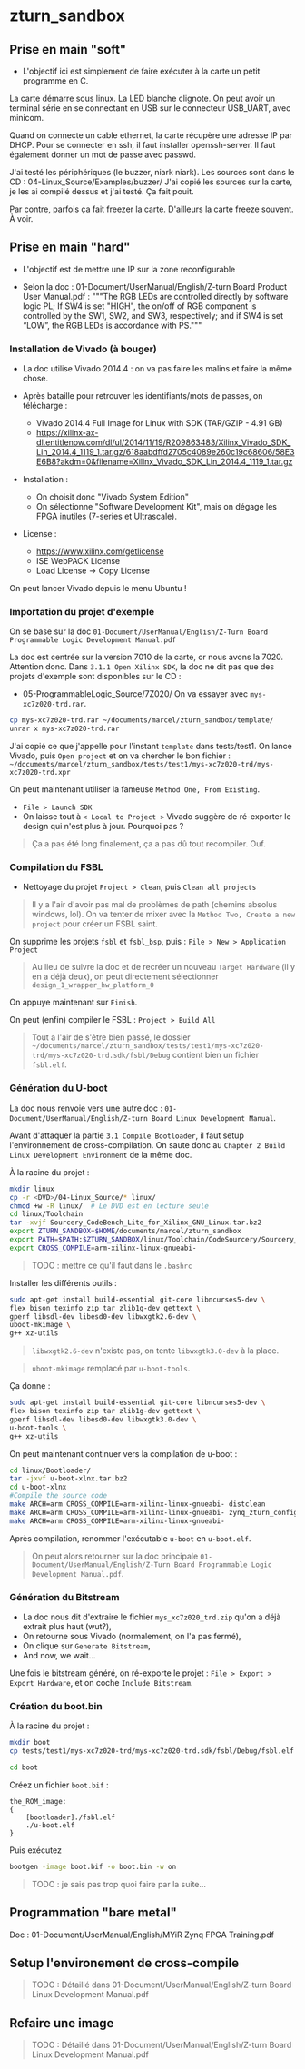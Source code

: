# zturn_sandbox
## Prise en main "soft"
* L'objectif ici est simplement de faire exécuter à la carte un petit programme en C.

La carte démarre sous linux. La LED blanche clignote.
On peut avoir un terminal série en se connectant en USB sur le connecteur USB_UART, avec minicom.

Quand on connecte un cable ethernet, la carte récupère une adresse IP par DHCP. 
Pour se connecter en ssh, il faut installer openssh-server.
Il faut également donner un mot de passe avec passwd.

J'ai testé les périphériques (le buzzer, niark niark).
Les sources sont dans le CD : 04-Linux_Source/Examples/buzzer/
J'ai copié les sources sur la carte, je les ai compilé dessus et j'ai testé.
Ça fait pouit.

Par contre, parfois ça fait freezer la carte.
D'ailleurs la carte freeze souvent. À voir.

## Prise en main "hard"
* L'objectif est de mettre une IP sur la zone reconfigurable

* Selon la doc : 01-Document/UserManual/English/Z-turn Board Product User Manual.pdf : 
"""The RGB LEDs are controlled directly by software logic PL; If SW4 is set "HIGH",
the on/off of RGB component is controlled by the SW1, SW2, and SW3, respectively;
and if SW4 is set “LOW”, the RGB LEDs is accordance with PS."""

### Installation de Vivado (à bouger)
* La doc utilise Vivado 2014.4 : on va pas faire les malins et faire la même chose.
* Après bataille pour retrouver les identifiants/mots de passes, on télécharge :
	* Vivado 2014.4 Full Image for Linux with SDK (TAR/GZIP - 4.91 GB) 
	* https://xilinx-ax-dl.entitlenow.com/dl/ul/2014/11/19/R209863483/Xilinx_Vivado_SDK_Lin_2014.4_1119_1.tar.gz/618aabdffd2705c4089e260c19c68606/58E3E6B8?akdm=0&filename=Xilinx_Vivado_SDK_Lin_2014.4_1119_1.tar.gz

* Installation :
	* On choisit donc "Vivado System Edition"
	* On sélectionne "Software Development Kit", mais on dégage les FPGA inutiles (7-series et Ultrascale).

* License :
	* https://www.xilinx.com/getlicense
	* ISE WebPACK License
	* Load License -> Copy License

On peut lancer Vivado depuis le menu Ubuntu !

### Importation du projet d'exemple
On se base sur la doc 
`01-Document/UserManual/English/Z-Turn Board Programmable Logic Development Manual.pdf`

La doc est centrée sur la version 7010 de la carte, or nous avons la 7020. Attention donc.
Dans `3.1.1 Open Xilinx SDK`, la doc ne dit pas que des projets d'exemple sont disponibles sur le CD :
* 05-ProgrammableLogic_Source/7Z020/
On va essayer avec `mys-xc7z020-trd.rar`.
```bash
cp mys-xc7z020-trd.rar ~/documents/marcel/zturn_sandbox/template/
unrar x mys-xc7z020-trd.rar
```
J'ai copié ce que j'appelle pour l'instant `template` dans tests/test1.
On lance Vivado, puis `Open project` et on va chercher le bon fichier : 
`~/documents/marcel/zturn_sandbox/tests/test1/mys-xc7z020-trd/mys-xc7z020-trd.xpr`

On peut maintenant utiliser la fameuse `Method One, From Existing`.
* `File > Launch SDK`
* On laisse tout à `< Local to Project >`
Vivado suggère de ré-exporter le design qui n'est plus à jour. Pourquoi pas ?
> Ça a pas été long finalement, ça a pas dû tout recompiler. Ouf.

### Compilation du FSBL
* Nettoyage du projet
`Project > Clean`, puis `Clean all projects`
> Il y a l'air d'avoir pas mal de problèmes de path (chemins absolus windows, lol).
> On va tenter de mixer avec la `Method Two, Create a new project` pour créer un FSBL saint.

On supprime les projets `fsbl` et `fsbl_bsp`, puis : 
`File > New > Application Project`
> Au lieu de suivre la doc et de recréer un nouveau `Target Hardware` (il y en a déjà deux), on peut directement sélectionner `design_1_wrapper_hw_platform_0`

On appuye maintenant sur `Finish`.

On peut (enfin) compiler le FSBL :
`Project > Build All`
> Tout a l'air de s'être bien passé, le dossier 
> `~/documents/marcel/zturn_sandbox/tests/test1/mys-xc7z020-trd/mys-xc7z020-trd.sdk/fsbl/Debug`
> contient bien un fichier `fsbl.elf`.

### Génération du U-boot
La doc nous renvoie vers une autre doc : 
`01-Document/UserManual/English/Z-turn Board Linux Development Manual`.

Avant d'attaquer la partie `3.1 Compile Bootloader`, il faut setup l'environnement de cross-compilation.
On saute donc au `Chapter 2 Build Linux Development Environment` de la même doc.

À la racine du projet :
```bash
mkdir linux
cp -r <DVD>/04-Linux_Source/* linux/
chmod +w -R linux/	# Le DVD est en lecture seule
cd linux/Toolchain
tar -xvjf Sourcery_CodeBench_Lite_for_Xilinx_GNU_Linux.tar.bz2
export ZTURN_SANDBOX=$HOME/documents/marcel/zturn_sandbox
export PATH=$PATH:$ZTURN_SANDBOX/linux/Toolchain/CodeSourcery/Sourcery_CodeBench_Lite_for_Xilinx_GNU_Linux/bin
export CROSS_COMPILE=arm-xilinx-linux-gnueabi-
```
> TODO : mettre ce qu'il faut dans le `.bashrc`

Installer les différents outils :
```bash
sudo apt-get install build-essential git-core libncurses5-dev \
flex bison texinfo zip tar zlib1g-dev gettext \
gperf libsdl-dev libesd0-dev libwxgtk2.6-dev \
uboot-mkimage \
g++ xz-utils
```

> `libwxgtk2.6-dev` n'existe pas, on tente `libwxgtk3.0-dev` à la place.

> `uboot-mkimage` remplacé par `u-boot-tools`.

Ça donne :
```bash
sudo apt-get install build-essential git-core libncurses5-dev \
flex bison texinfo zip tar zlib1g-dev gettext \
gperf libsdl-dev libesd0-dev libwxgtk3.0-dev \
u-boot-tools \
g++ xz-utils
```

On peut maintenant continuer vers la compilation de u-boot :
```bash
cd linux/Bootloader/
tar -jxvf u-boot-xlnx.tar.bz2
cd u-boot-xlnx
#Compile the source code
make ARCH=arm CROSS_COMPILE=arm-xilinx-linux-gnueabi- distclean
make ARCH=arm CROSS_COMPILE=arm-xilinx-linux-gnueabi- zynq_zturn_config
make ARCH=arm CROSS_COMPILE=arm-xilinx-linux-gnueabi-
```
Après compilation, renommer l'exécutable `u-boot` en `u-boot.elf`.

> On peut alors retourner sur la doc principale 
> `01-Document/UserManual/English/Z-Turn Board Programmable Logic Development Manual.pdf`.

### Génération du Bitstream
* La doc nous dit d'extraire le fichier `mys_xc7z020_trd.zip` qu'on a déjà extrait plus haut (wut?),
* On retourne sous Vivado (normalement, on l'a pas fermé),
* On clique sur `Generate Bitstream`,
* And now, we wait...

Une fois le bitstream généré, on ré-exporte le projet : `File > Export > Export Hardware`, 
et on coche `Include Bitstream`.

### Création du boot.bin
À la racine du projet :
```bash
mkdir boot
cp tests/test1/mys-xc7z020-trd/mys-xc7z020-trd.sdk/fsbl/Debug/fsbl.elf boot/

cd boot
```
Créez un fichier `boot.bif` :
```
the_ROM_image:
{
    [bootloader]./fsbl.elf
    ./u-boot.elf
}
```
Puis exécutez
```bash
bootgen -image boot.bif -o boot.bin -w on
```

> TODO : je sais pas trop quoi faire par la suite...

## Programmation "bare metal"
Doc : 01-Document/UserManual/English/MYiR Zynq FPGA Training.pdf

## Setup l'environement de cross-compile
> TODO : Détaillé dans 01-Document/UserManual/English/Z-turn Board Linux Development Manual.pdf

## Refaire une image 
> TODO : Détaillé dans 01-Document/UserManual/English/Z-turn Board Linux Development Manual.pdf


